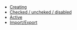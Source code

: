 - [Creating](/search/create.md)
- [Checked / uncheked / disabled](/search/manipulation.md)
- [Active](/search/active.md)
- [Import/Export](/search/importing.md)
